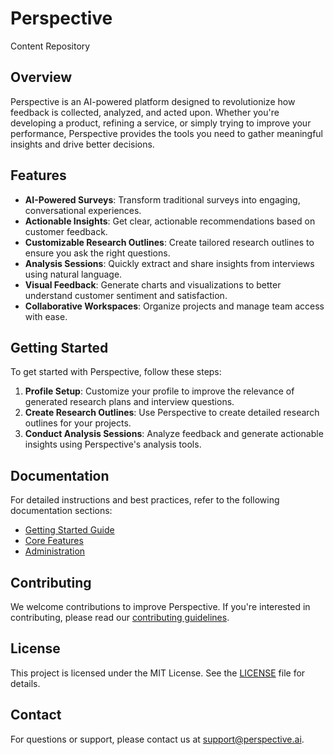 # Perspective

Content Repository

## Overview
Perspective is an AI-powered platform designed to revolutionize how feedback is collected, analyzed, and acted upon. Whether you're developing a product, refining a service, or simply trying to improve your performance, Perspective provides the tools you need to gather meaningful insights and drive better decisions.

## Features
- **AI-Powered Surveys**: Transform traditional surveys into engaging, conversational experiences.
- **Actionable Insights**: Get clear, actionable recommendations based on customer feedback.
- **Customizable Research Outlines**: Create tailored research outlines to ensure you ask the right questions.
- **Analysis Sessions**: Quickly extract and share insights from interviews using natural language.
- **Visual Feedback**: Generate charts and visualizations to better understand customer sentiment and satisfaction.
- **Collaborative Workspaces**: Organize projects and manage team access with ease.

## Getting Started
To get started with Perspective, follow these steps:
1. **Profile Setup**: Customize your profile to improve the relevance of generated research plans and interview questions.
2. **Create Research Outlines**: Use Perspective to create detailed research outlines for your projects.
3. **Conduct Analysis Sessions**: Analyze feedback and generate actionable insights using Perspective's analysis tools.

## Documentation
For detailed instructions and best practices, refer to the following documentation sections:
- [Getting Started Guide](content/docs/getting-started-guide/index.md)
- [Core Features](content/docs/core-features/index.md)
- [Administration](content/docs/admin/index.md)

## Contributing
We welcome contributions to improve Perspective. If you're interested in contributing, please read our [contributing guidelines](CONTRIBUTING.md).

## License
This project is licensed under the MIT License. See the [LICENSE](LICENSE) file for details.

## Contact
For questions or support, please contact us at support@perspective.ai.
